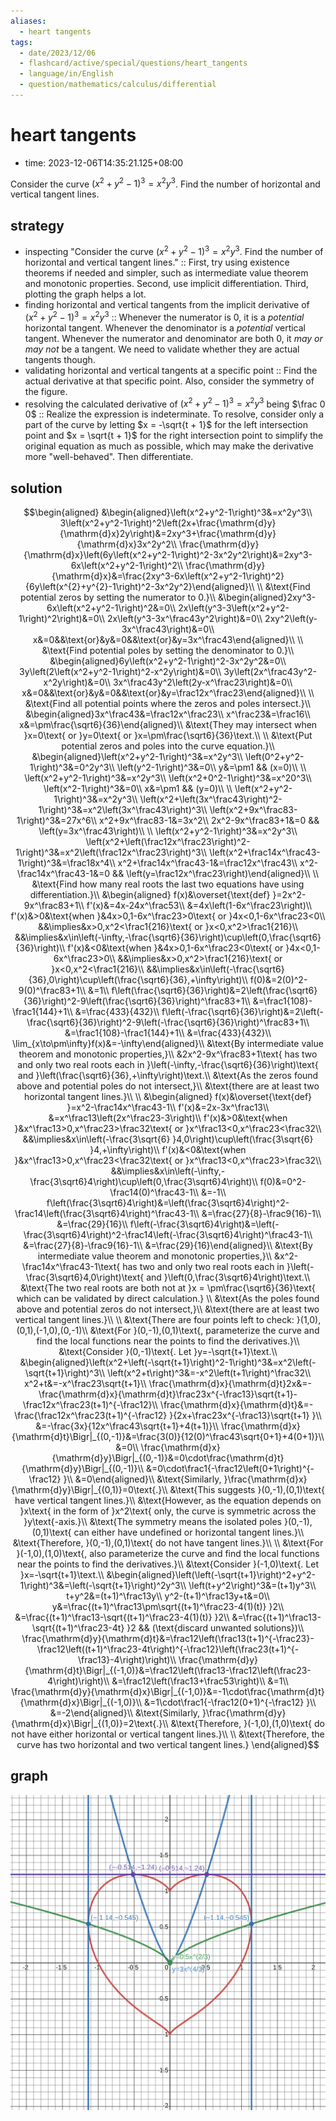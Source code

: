 ```yaml
---
aliases:
  - heart tangents
tags:
  - date/2023/12/06
  - flashcard/active/special/questions/heart_tangents
  - language/in/English
  - question/mathematics/calculus/differential
---
```


# heart tangents

- time: 2023-12-06T14:35:21.125+08:00

Consider the curve $\left(x^2+y^2-1\right)^3=x^2y^3$. Find the number of horizontal and vertical tangent lines.

## strategy

- inspecting "Consider the curve $\left(x^2+y^2-1\right)^3=x^2y^3$. Find the number of horizontal and vertical tangent lines." :: First, try using existence theorems if needed and simpler, such as intermediate value theorem and monotonic properties. Second, use implicit differentiation. Third, plotting the graph helps a lot. <!--SR:!2025-04-18,183,270-->
- finding horizontal and vertical tangents from the implicit derivative of $\left(x^2+y^2-1\right)^3=x^2y^3$ :: Whenever the numerator is 0, it is a _potential_ horizontal tangent. Whenever the denominator is a _potential_ vertical tangent. Whenever the numerator and denominator are both 0, it _may or may not_ be a tangent. We need to validate whether they are actual tangents though. <!--SR:!2025-04-18,183,270-->
- validating horizontal and vertical tangents at a specific point :: Find the actual derivative at that specific point. Also, consider the symmetry of the figure. <!--SR:!2025-01-31,129,250-->
- resolving the calculated derivative of $\left(x^2+y^2-1\right)^3=x^2y^3$ being $\frac 0 0$ :: Realize the expression is indeterminate. To resolve, consider only a part of the curve by letting $x = -\sqrt{t + 1}$ for the left intersection point and $x = \sqrt{t + 1}$ for the right intersection point to simplify the original equation as much as possible, which may make the derivative more "well-behaved". Then differentiate. <!--SR:!2024-11-15,89,270-->

## solution

$$\begin{aligned}
&\begin{aligned}\left(x^2+y^2-1\right)^3&=x^2y^3\\
3\left(x^2+y^2-1\right)^2\left(2x+\frac{\mathrm{d}y}{\mathrm{d}x}2y\right)&=2xy^3+\frac{\mathrm{d}y}{\mathrm{d}x}3x^2y^2\\
\frac{\mathrm{d}y}{\mathrm{d}x}\left(6y\left(x^2+y^2-1\right)^2-3x^2y^2\right)&=2xy^3-6x\left(x^2+y^2-1\right)^2\\
\frac{\mathrm{d}y}{\mathrm{d}x}&=\frac{2xy^3-6x\left(x^2+y^2-1\right)^2}{6y\left(x^{2}+y^{2}-1\right)^2-3x^2y^2}\end{aligned}\\
\\
&\text{Find potential zeros by setting the numerator to 0.}\\
&\begin{aligned}2xy^3-6x\left(x^2+y^2-1\right)^2&=0\\
2x\left(y^3-3\left(x^2+y^2-1\right)^2\right)&=0\\
2x\left(y^3-3x^\frac43y^2\right)&=0\\
2xy^2\left(y-3x^\frac43\right)&=0\\
x&=0&&\text{or}&y&=0&&\text{or}&y=3x^\frac43\end{aligned}\\
\\
&\text{Find potential poles by setting the denominator to 0.}\\
&\begin{aligned}6y\left(x^2+y^2-1\right)^2-3x^2y^2&=0\\
3y\left(2\left(x^2+y^2-1\right)^2-x^2y\right)&=0\\
3y\left(2x^\frac43y^2-x^2y\right)&=0\\
3x^\frac43y^2\left(2y-x^\frac23\right)&=0\\
x&=0&&\text{or}&y&=0&&\text{or}&y=\frac12x^\frac23\end{aligned}\\
\\
&\text{Find all potential points where the zeros and poles intersect.}\\
&\begin{aligned}3x^\frac43&=\frac12x^\frac23\\
x^\frac23&=\frac16\\
x&=\pm\frac{\sqrt6}{36}\end{aligned}\\
&\text{They may intersect when }x=0\text{ or }y=0\text{ or }x=\pm\frac{\sqrt6}{36}\text.\\
\\
&\text{Put potential zeros and poles into the curve equation.}\\
&\begin{aligned}\left(x^2+y^2-1\right)^3&=x^2y^3\\
\left(0^2+y^2-1\right)^3&=0^2y^3\\
\left(y^2-1\right)^3&=0\\
y&=\pm1 && (x=0)\\
\\
\left(x^2+y^2-1\right)^3&=x^2y^3\\
\left(x^2+0^2-1\right)^3&=x^20^3\\
\left(x^2-1\right)^3&=0\\
x&=\pm1 && (y=0)\\
\\
\left(x^2+y^2-1\right)^3&=x^2y^3\\
\left(x^2+\left(3x^\frac43\right)^2-1\right)^3&=x^2\left(3x^\frac43\right)^3\\
\left(x^2+9x^\frac83-1\right)^3&=27x^6\\
x^2+9x^\frac83-1&=3x^2\\
2x^2-9x^\frac83+1&=0 && \left(y=3x^\frac43\right)\\
\\
\left(x^2+y^2-1\right)^3&=x^2y^3\\
\left(x^2+\left(\frac12x^\frac23\right)^2-1\right)^3&=x^2\left(\frac12x^\frac23\right)^3\\
\left(x^2+\frac14x^\frac43-1\right)^3&=\frac18x^4\\
x^2+\frac14x^\frac43-1&=\frac12x^\frac43\\
x^2-\frac14x^\frac43-1&=0 && \left(y=\frac12x^\frac23\right)\end{aligned}\\
\\
&\text{Find how many real roots the last two equations have using differentiation.}\\
&\begin{aligned}
f(x)&\overset{\text{def} }=2x^2-9x^\frac83+1\\
f'(x)&=4x-24x^\frac53\\
&=4x\left(1-6x^\frac23\right)\\
f'(x)&>0&\text{when }&4x>0,1-6x^\frac23>0\text{ or }4x<0,1-6x^\frac23<0\\
&&\implies&x>0,x^2<\frac1{216}\text{ or }x<0,x^2>\frac1{216}\\
&&\implies&x\in\left(-\infty,-\frac{\sqrt6}{36}\right)\cup\left(0,\frac{\sqrt6}{36}\right)\\
f'(x)&<0&\text{when }&4x>0,1-6x^\frac23<0\text{ or }4x<0,1-6x^\frac23>0\\
&&\implies&x>0,x^2>\frac1{216}\text{ or }x<0,x^2<\frac1{216}\\
&&\implies&x\in\left(-\frac{\sqrt6}{36},0\right)\cup\left(\frac{\sqrt6}{36},+\infty\right)\\
f(0)&=2(0)^2-9(0)^\frac83+1\\
&=1\\
f\left(\frac{\sqrt6}{36}\right)&=2\left(\frac{\sqrt6}{36}\right)^2-9\left(\frac{\sqrt6}{36}\right)^\frac83+1\\
&=\frac1{108}-\frac1{144}+1\\
&=\frac{433}{432}\\
f\left(-\frac{\sqrt6}{36}\right)&=2\left(-\frac{\sqrt6}{36}\right)^2-9\left(-\frac{\sqrt6}{36}\right)^\frac83+1\\
&=\frac1{108}-\frac1{144}+1\\
&=\frac{433}{432}\\
\lim_{x\to\pm\infty}f(x)&=-\infty\end{aligned}\\
&\text{By intermediate value theorem and monotonic properties,}\\
&2x^2-9x^\frac83+1\text{ has two and only two real roots each in }\left(-\infty,-\frac{\sqrt6}{36}\right)\text{ and }\left(\frac{\sqrt6}{36},+\infty\right)\text.\\
&\text{As the zeros found above and potential poles do not intersect,}\\
&\text{there are at least two horizontal tangent lines.}\\
\\
&\begin{aligned}
f(x)&\overset{\text{def} }=x^2-\frac14x^\frac43-1\\
f'(x)&=2x-3x^\frac13\\
&=x^\frac13\left(2x^\frac23-3\right)\\
f'(x)&>0&\text{when }&x^\frac13>0,x^\frac23>\frac32\text{ or }x^\frac13<0,x^\frac23<\frac32\\
&&\implies&x\in\left(-\frac{3\sqrt{6} }4,0\right)\cup\left(\frac{3\sqrt{6} }4,+\infty\right)\\
f'(x)&<0&\text{when }&x^\frac13>0,x^\frac23<\frac32\text{ or }x^\frac13<0,x^\frac23>\frac32\\
&&\implies&x\in\left(-\infty,-\frac{3\sqrt6}4\right)\cup\left(0,\frac{3\sqrt6}4\right)\\
f(0)&=0^2-\frac14(0)^\frac43-1\\
&=-1\\
f\left(\frac{3\sqrt6}4\right)&=\left(\frac{3\sqrt6}4\right)^2-\frac14\left(\frac{3\sqrt6}4\right)^\frac43-1\\
&=\frac{27}{8}-\frac9{16}-1\\
&=\frac{29}{16}\\
f\left(-\frac{3\sqrt6}4\right)&=\left(-\frac{3\sqrt6}4\right)^2-\frac14\left(-\frac{3\sqrt6}4\right)^\frac43-1\\
&=\frac{27}{8}-\frac9{16}-1\\
&=\frac{29}{16}\end{aligned}\\
&\text{By intermediate value theorem and monotonic properties,}\\
&x^2-\frac14x^\frac43-1\text{ has two and only two real roots each in }\left(-\frac{3\sqrt6}4,0\right)\text{ and }\left(0,\frac{3\sqrt6}4\right)\text.\\
&\text{The two real roots are both not at }x = \pm\frac{\sqrt6}{36}\text{ which can be validated by direct calculation.} \\
&\text{As the poles found above and potential zeros do not intersect,}\\
&\text{there are at least two vertical tangent lines.}\\
\\
&\text{There are four points left to check: }(1,0),(0,1),(-1,0),(0,-1)\\
&\text{For }(0,-1),(0,1)\text{, parameterize the curve and find the local functions near the points to find the derivatives.}\\
&\text{Consider }(0,-1)\text{. Let }y=-\sqrt{t+1}\text.\\
&\begin{aligned}\left(x^2+\left(-\sqrt{t+1}\right)^2-1\right)^3&=x^2\left(-\sqrt{t+1}\right)^3\\
\left(x^2+t\right)^3&=-x^2\left(t+1\right)^\frac32\\
x^2+t&=-x^\frac23\sqrt{t+1}\\
\frac{\mathrm{d}x}{\mathrm{d}t}2x&=-\frac{\mathrm{d}x}{\mathrm{d}t}\frac23x^{-\frac13}\sqrt{t+1}-\frac12x^\frac23(t+1)^{-\frac12}\\
\frac{\mathrm{d}x}{\mathrm{d}t}&=-\frac{\frac12x^\frac23(t+1)^{-\frac12} }{2x+\frac23x^{-\frac13}\sqrt{t+1} }\\
&=-\frac{3x}{12x^\frac43\sqrt{t+1}+4(t+1)}\\
\frac{\mathrm{d}x}{\mathrm{d}t}\Bigr|_{(0,-1)}&=\frac{3(0)}{12(0)^\frac43\sqrt{0+1}+4(0+1)}\\
&=0\\
\frac{\mathrm{d}x}{\mathrm{d}y}\Bigr|_{(0,-1)}&=0\cdot\frac{\mathrm{d}t}{\mathrm{d}y}\Bigr|_{(0,-1)}\\
&=0\cdot\frac1{-\frac12\left(0+1\right)^{-\frac12} }\\
&=0\end{aligned}\\
&\text{Similarly, }\frac{\mathrm{d}x}{\mathrm{d}y}\Bigr|_{(0,1)}=0\text{.}\\
&\text{This suggests }(0,-1),(0,1)\text{ have vertical tangent lines.}\\
&\text{However, as the equation depends on }x\text{ in the form of }x^2\text{ only, the curve is symmetric across the }y\text{-axis.}\\
&\text{The symmetry means the isolated poles }(0,-1),(0,1)\text{ can either have undefined or horizontal tangent lines.}\\
&\text{Therefore, }(0,-1),(0,1)\text{ do not have tangent lines.}\\
\\
&\text{For }(-1,0),(1,0)\text{, also parameterize the curve and find the local functions near the points to find the derivatives.}\\
&\text{Consider }(-1,0)\text{. Let }x=-\sqrt{t+1}\text.\\
&\begin{aligned}\left(\left(-\sqrt{t+1}\right)^2+y^2-1\right)^3&=\left(-\sqrt{t+1}\right)^2y^3\\
\left(t+y^2\right)^3&=(t+1)y^3\\
t+y^2&=(t+1)^\frac13y\\
y^2-(t+1)^\frac13y+t&=0\\
y&=\frac{(t+1)^\frac13\pm\sqrt{(t+1)^\frac23-4(1)(t)} }2\\
&=\frac{(t+1)^\frac13-\sqrt{(t+1)^\frac23-4(1)(t)} }2\\
&=\frac{(t+1)^\frac13-\sqrt{(t+1)^\frac23-4t} }2 && (\text{discard unwanted solutions})\\
\frac{\mathrm{d}y}{\mathrm{d}t}&=\frac12\left(\frac13(t+1)^{-\frac23}-\frac12\left((t+1)^\frac23-4t\right)^{-\frac12}\left(\frac23(t+1)^{-\frac13}-4\right)\right)\\
\frac{\mathrm{d}y}{\mathrm{d}t}\Bigr|_{(-1,0)}&=\frac12\left(\frac13-\frac12\left(\frac23-4\right)\right)\\
&=\frac12\left(\frac13+\frac53\right)\\
&=1\\
\frac{\mathrm{d}y}{\mathrm{d}x}\Bigr|_{(-1,0)}&=-1\cdot\frac{\mathrm{d}t}{\mathrm{d}x}\Bigr|_{(-1,0)}\\
&=1\cdot\frac1{-\frac12(0+1)^{-\frac12} }\\
&=-2\end{aligned}\\
&\text{Similarly, }\frac{\mathrm{d}y}{\mathrm{d}x}\Bigr|_{(1,0)}=2\text{.}\\
&\text{Therefore, }(-1,0),(1,0)\text{ do not have either horizontal or vertical tangent lines.}\\
\\
&\text{Therefore, the curve has two horizontal and two vertical tangent lines.}
\end{aligned}$$

## graph

![graph (https://desmos.com/calculator/4qcpesdjjf)](attachments/2023-12-06T143521.125+0800.svg)
